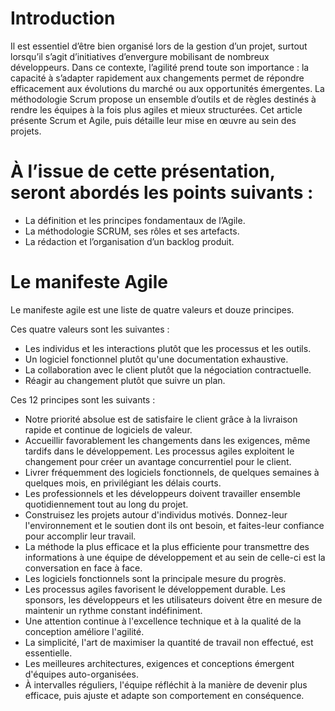 <!-- docs\Agile\introduction.md -->

# Introduction

Il est essentiel d’être bien organisé lors de la gestion d’un projet, surtout lorsqu’il s’agit d’initiatives d’envergure mobilisant de nombreux développeurs. Dans ce contexte, l’agilité prend toute son importance : la capacité à s’adapter rapidement aux changements permet de répondre efficacement aux évolutions du marché ou aux opportunités émergentes. La méthodologie Scrum propose un ensemble d’outils et de règles destinés à rendre les équipes à la fois plus agiles et mieux structurées. Cet article présente Scrum et Agile, puis détaille leur mise en œuvre au sein des projets.

# À l’issue de cette présentation, seront abordés les points suivants :

* La définition et les principes fondamentaux de l’Agile.
* La méthodologie SCRUM, ses rôles et ses artefacts.
* La rédaction et l’organisation d’un backlog produit.

# Le manifeste Agile

Le manifeste agile est une liste de quatre valeurs et douze principes.

Ces quatre valeurs sont les suivantes :

* Les individus et les interactions plutôt que les processus et les outils.
* Un logiciel fonctionnel plutôt qu'une documentation exhaustive.
* La collaboration avec le client plutôt que la négociation contractuelle.
* Réagir au changement plutôt que suivre un plan.

Ces 12 principes sont les suivants :

* Notre priorité absolue est de satisfaire le client grâce à la livraison rapide et continue de logiciels de valeur.
* Accueillir favorablement les changements dans les exigences, même tardifs dans le développement. Les processus agiles exploitent le changement pour créer un avantage concurrentiel pour le client.
* Livrer fréquemment des logiciels fonctionnels, de quelques semaines à quelques mois, en privilégiant les délais courts.
* Les professionnels et les développeurs doivent travailler ensemble quotidiennement tout au long du projet.
* Construisez les projets autour d'individus motivés. Donnez-leur l'environnement et le soutien dont ils ont besoin, et faites-leur confiance pour accomplir leur travail.
* La méthode la plus efficace et la plus efficiente pour transmettre des informations à une équipe de développement et au sein de celle-ci est la conversation en face à face.
* Les logiciels fonctionnels sont la principale mesure du progrès.
* Les processus agiles favorisent le développement durable. Les sponsors, les développeurs et les utilisateurs doivent être en mesure de maintenir un rythme constant indéfiniment.
* Une attention continue à l'excellence technique et à la qualité de la conception améliore l'agilité.
* La simplicité, l'art de maximiser la quantité de travail non effectué, est essentielle.
* Les meilleures architectures, exigences et conceptions émergent d'équipes auto-organisées.
* À intervalles réguliers, l'équipe réfléchit à la manière de devenir plus efficace, puis ajuste et adapte son comportement en conséquence.